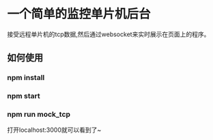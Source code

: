 # 一个简单的监控单片机后台

接受远程单片机的tcp数据,然后通过websocket来实时展示在页面上的程序。


## 如何使用

### npm install 

### npm start 

### npm run mock_tcp

打开localhost:3000就可以看到了~

